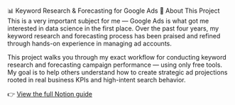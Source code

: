 📊 Keyword Research & Forecasting for Google Ads
🧠 About This Project
This is a very important subject for me — Google Ads is what got me interested in data science in the first place. Over the past four years, my keyword research and forecasting process has been praised and refined through hands-on experience in managing ad accounts.

This project walks you through my exact workflow for conducting keyword research and forecasting campaign performance — using only free tools. My goal is to help others understand how to create strategic ad projections rooted in real business KPIs and high-intent search behavior.

👉 [View the full Notion guide](https://www.notion.so/Keyword-Research-Forecasting-for-Google-Ads-1d4711a9a82c80ba85a0ee0c3e937419?pvs=4)

